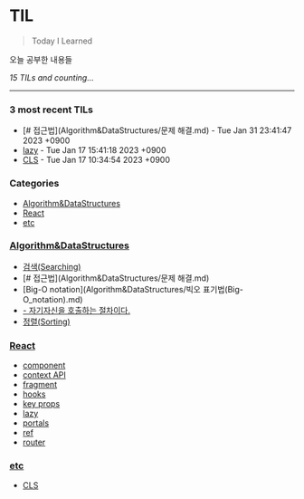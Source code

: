 # TIL
> Today I Learned

오늘 공부한 내용들


_15 TILs and counting..._

---

### 3 most recent TILs

- [# 접근법](Algorithm&DataStructures/문제 해결.md) - Tue Jan 31 23:41:47 2023 +0900
- [lazy](React/lazy.md) - Tue Jan 17 15:41:18 2023 +0900
- [CLS](etc/CLS.md) - Tue Jan 17 10:34:54 2023 +0900

### Categories

- [Algorithm&DataStructures](#Algorithm&DataStructures)
- [React](#React)
- [etc](#etc)

### [Algorithm&DataStructures](#Algorithm&DataStructures)
- [검색(Searching)](Algorithm&DataStructures/검색(Searching).md)
- [# 접근법](Algorithm&DataStructures/문제 해결.md)
- [Big-O notation](Algorithm&DataStructures/빅오 표기법(Big-O_notation).md)
- [- 자기자신을 호출하는 절차이다.](Algorithm&DataStructures/재귀(Recursion).md)
- [정렬(Sorting)](Algorithm&DataStructures/정렬(Sorting).md)

### [React](#React)
- [component](React/component.md)
- [context API](React/context.md)
- [fragment](React/fragment.md)
- [hooks](React/hooks.md)
- [key props](React/key.md)
- [lazy](React/lazy.md)
- [portals](React/portals.md)
- [ref](React/ref.md)
- [router](React/router.md)

### [etc](#etc)
- [CLS](etc/CLS.md)


